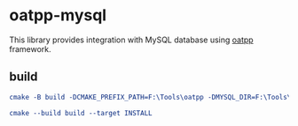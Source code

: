 # oatpp-mysql

This library provides integration with MySQL database using [oatpp](https://github.com/oatpp/oatpp) framework.

## build

```cmake
cmake -B build -DCMAKE_PREFIX_PATH=F:\Tools\oatpp -DMYSQL_DIR=F:\Tools\MySQL\MySQLServer8.4
```

```cmake
cmake --build build --target INSTALL
```

